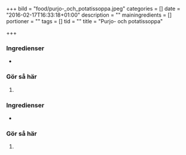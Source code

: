 +++
bild = "food/purjo-_och_potatissoppa.jpeg"
categories = []
date = "2016-02-17T16:33:18+01:00"
description = ""
mainingredients = []
portioner = ""
tags = []
tid = ""
title = "Purjo- och potatissoppa"

+++

### Ingredienser
- 

### Gör så här
1. 
### Ingredienser
- 

### Gör så här
1. 

